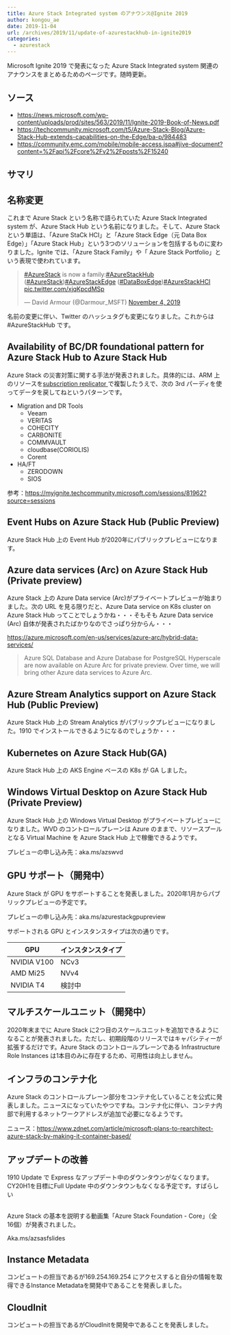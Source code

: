```yaml
---
title: Azure Stack Integrated system のアナウンス@Ignite 2019
author: kongou_ae
date: 2019-11-04
url: /archives/2019/11/update-of-azurestackhub-in-ignite2019
categories:
  - azurestack
---
```


Microsoft Ignite 2019 で発表になった Azure Stack Integrated system 関連のアナウンスをまとめるためのページです。随時更新。

## ソース
- https://news.microsoft.com/wp-content/uploads/prod/sites/563/2019/11/Ignite-2019-Book-of-News.pdf
- https://techcommunity.microsoft.com/t5/Azure-Stack-Blog/Azure-Stack-Hub-extends-capabilities-on-the-Edge/ba-p/984483
- https://community.emc.com/mobile/mobile-access.jspa#jive-document?content=%2Fapi%2Fcore%2Fv2%2Fposts%2F15240

## サマリ

## 名称変更

これまで Azure Stack という名称で語られていた Azure Stack Integrated system が、Azure Stack Hub という名前になりました。そして、Azure Stack という単語は、「Azure StaCk HCI」と「Azure Stack Edge（元 Data Box Edge）」「Azure Stack Hub」という3つのソリューションを包括するものに変わりました。Ignite では、「Azure Stack Family」や「 Azure Stack Portfolio」という表現で使われています。

<blockquote class="twitter-tweet"><p lang="en" dir="ltr"><a href="https://twitter.com/hashtag/AzureStack?src=hash&amp;ref_src=twsrc%5Etfw">#AzureStack</a> is now a family:<a href="https://twitter.com/hashtag/AzureStackHub?src=hash&amp;ref_src=twsrc%5Etfw">#AzureStackHub</a> (<a href="https://twitter.com/hashtag/AzureStack?src=hash&amp;ref_src=twsrc%5Etfw">#AzureStack</a>)<a href="https://twitter.com/hashtag/AzureStackEdge?src=hash&amp;ref_src=twsrc%5Etfw">#AzureStackEdge</a> (<a href="https://twitter.com/hashtag/DataBoxEdge?src=hash&amp;ref_src=twsrc%5Etfw">#DataBoxEdge</a>)<a href="https://twitter.com/hashtag/AzureStackHCI?src=hash&amp;ref_src=twsrc%5Etfw">#AzureStackHCI</a> <a href="https://t.co/xjqKpcdMSp">pic.twitter.com/xjqKpcdMSp</a></p>&mdash; David Armour (@Darmour_MSFT) <a href="https://twitter.com/Darmour_MSFT/status/1191355165116420096?ref_src=twsrc%5Etfw">November 4, 2019</a></blockquote> <script async src="https://platform.twitter.com/widgets.js" charset="utf-8"></script>

名前の変更に伴い、Twitter のハッシュタグも変更になりました。これからは #AzureStackHub です。

## Availability of BC/DR foundational pattern for Azure Stack Hub to Azure Stack Hub

Azure Stack の災害対策に関する手法が発表されました。具体的には、ARM 上のリソースを[subscription replicator
](https://github.com/Azure-Samples/azure-intelligent-edge-patterns/tree/master/subscription%20replicator)で複製したうえで、次の 3rd パーディを使ってデータを戻してねというパターンです。

- Migration and DR Tools
  - Veeam
  - VERITAS
  - COHECITY
  - CARBONITE
  - COMMVAULT
  - cloudbase(CORIOLIS)
  - Corent
- HA/FT
  - ZERODOWN
  - SIOS

参考：https://myignite.techcommunity.microsoft.com/sessions/81962?source=sessions

## Event Hubs on Azure Stack Hub (Public Preview)

Azure Stack Hub 上の Event Hub が2020年にパブリックプレビューになります。

## Azure data services (Arc) on Azure Stack Hub (Private preview)

Azure Stack 上の Azure Data service (Arc)がプライベートプレビューが始まりました。次の URL を見る限りだと、Azure Data service on K8s cluster on Azure Stack Hub ってことでしょうかね・・・そもそも Azure Data service (Arc) 自体が発表されたばかりなのでさっぱり分からん・・・

https://azure.microsoft.com/en-us/services/azure-arc/hybrid-data-services/

> Azure SQL Database and Azure Database for PostgreSQL Hyperscale are now available on Azure Arc for private preview. Over time, we will bring other Azure data services to Azure Arc.

## Azure Stream Analytics support on Azure Stack Hub (Public Preview)

Azure Stack Hub 上の Stream Analytics がパブリックプレビューになりました。1910 でインストールできるようになるのでしょうか・・・

## Kubernetes on Azure Stack Hub(GA)

Azure Stack Hub 上の AKS Engine ベースの K8s が GA しました。

## Windows Virtual Desktop on Azure Stack Hub (Private Preview)

Azure Stack Hub 上の Windows Virtual Desktop がプライベートプレビューになりました。WVD のコントロールプレーンは Azure のままで、リソースプールとなる Virtual Machine を Azure Stack Hub 上で稼働できるようです。

プレビューの申し込み先：aka.ms/azswvd

## GPU サポート（開発中）

Azure Stack が GPU をサポートすることを発表しました。2020年1月からパブリックプレビューの予定です。

プレビューの申し込み先：aka.ms/azurestackgpupreview

サポートされる GPU とインスタンスタイプは次の通りです。

| GPU | インスタンスタイプ |
|----|--------------------|
|NVIDIA V100|NCv3|
|AMD Mi25|NVv4|
|NVIDIA T4| 検討中 |

## マルチスケールユニット（開発中）

2020年末までに Azure Stack に2つ目のスケールユニットを追加できるようになることが発表されました。ただし、初期段階のリリースではキャパシティーが拡張するだけです。Azure Stack のコントロールプレーンである Infrastructure Role Instances は1本目のみに存在するため、可用性は向上しません。

## インフラのコンテナ化

Azure Stack のコントロールプレーン部分をコンテナ化していることを公式に発表しました。ニュースになっていたやつですね。コンテナ化に伴い、コンテナ内部で利用するネットワークアドレスが追加で必要になるようです。

ニュース：https://www.zdnet.com/article/microsoft-plans-to-rearchitect-azure-stack-by-making-it-container-based/

## アップデートの改善

1910 Update で Express なアップデート中のダウンタウンがなくなります。CY20H1を目標にFull Update 中のダウンタウンもなくなる予定です。すばらしい

## 

Azure Stack の基本を説明する動画集「Azure Stack Foundation - Core」（全16個）が発表されました。

Aka.ms/azsasfslides

## Instance Metadata

コンピュートの担当であるが169.254.169.254 にアクセスすると自分の情報を取得できるInstance Metadataを開発中であることを発表しました。

## CloudInit

コンピュートの担当であるがCloudInitを開発中であることを発表しました。
